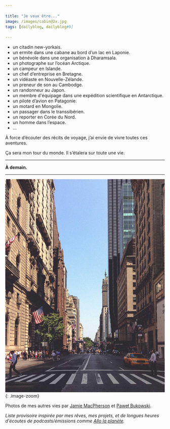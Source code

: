 ```yaml
---

title: "Je veux être..."
image: /images/cabin@2x.jpg
tags: [dailyblog, dailyblog#9]

---
```


- un citadin new-yorkais.
- un ermite dans une cabane au bord d’un lac en Laponie.
- un bénévole dans une organisation à Dharamsala.
- un photographe sur l’océan Arctique.
- un campeur en Islande.
- un chef d’entreprise en Bretagne.
- un vidéaste en Nouvelle-Zélande.
- un preneur de son au Cambodge.
- un randonneur au Japon.
- un membre d'équipage dans une expédition scientifique en Antarctique.
- un pilote d’avion en Patagonie.
- un motard en Mongolie.
- un passager dans le transsibérien.
- un reporter en Corée du Nord.
- un homme dans l’espace.
- …

À force d’écouter des récits de voyage, j’ai envie de vivre toutes ces aventures. 

Ça sera mon tour du monde. Il s’étalera sur toute une vie.

___


**À demain.**

___

![new-york](/images/new-york@2x.jpg){: .image-zoom}

Photos de mes autres vies par [Jamie MacPherson](https://unsplash.com/jmacpherson) et [Paweł Bukowski](https://unsplash.com/bukowski).

*Liste provisoire inspirée par mes rêves, mes projets, et de longues heures d'écoutes de podcasts/émissions comme [Allo la planète](https://www.facebook.com/AlloLaPlanete/).*